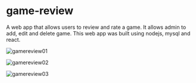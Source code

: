 # game-review

A web app that allows users to review and rate a game. It allows admin to add, edit and delete game.
This web app was built using nodejs, mysql and react.


![gamereview01](https://user-images.githubusercontent.com/27516303/103456141-735e1980-4d19-11eb-8ef8-3962c24593ac.png)


![gamereview02](https://user-images.githubusercontent.com/27516303/103456152-a30d2180-4d19-11eb-897d-a9c6839690be.png)


![gamereview03](https://user-images.githubusercontent.com/27516303/103456164-a99b9900-4d19-11eb-889a-46b078f1eb35.png)

